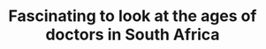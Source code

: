 ---
name: doctors-age
title: Fascinating to look at the ages of doctors in South Africa
external-url: /articles/doctors-age.html
image: doctors-age.jpg
summary: "Fascinating to look at the ages of doctors in South Africa. A new cohort of black doctors has emerged in the past 20 years."
---